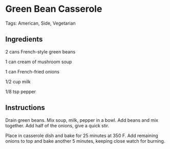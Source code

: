 # Green Bean Casserole

Tags: American, Side, Vegetarian



## Ingredients

2 cans French-style green beans

1 can cream of mushroom soup

1 can French-fried onions

1/2 cup milk

1/8 tsp pepper



## Instructions

Drain green beans. Mix soup, milk, pepper in a bowl. Add beans and mix together. Add half of the onions, give a quick stir.

Place in casserole dish and bake for 25 minutes at 350 F. Add remaining onions to top and bake another 5 minutes, keeping close watch for burning.
